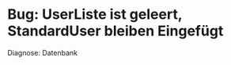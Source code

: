 Bug: UserListe ist geleert, StandardUser bleiben Eingefügt
==========================================================


Diagnose: Datenbank 
